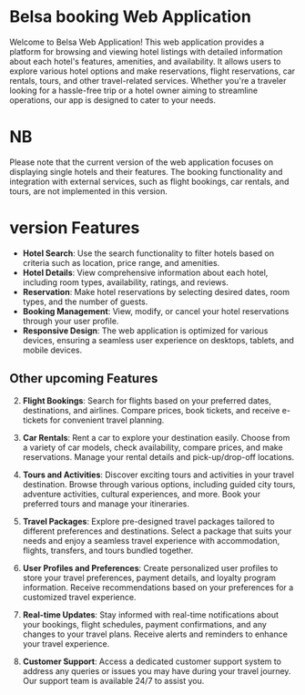# Belsa booking Web Application

Welcome to Belsa Web Application! This web application provides a platform for browsing and viewing hotel listings with detailed information about each hotel's features, amenities, and availability. It allows users to explore various hotel options and make reservations, flight reservations, car rentals, tours, and other travel-related services. Whether you're a traveler looking for a hassle-free trip or a hotel owner aiming to streamline operations, our app is designed to cater to your needs.

# NB

Please note that the current version of the web application focuses on displaying single hotels and their features. The booking functionality and integration with external services, such as flight bookings, car rentals, and tours, are not implemented in this version.

# version Features

- **Hotel Search**: Use the search functionality to filter hotels based on criteria such as location, price range, and amenities.
- **Hotel Details**: View comprehensive information about each hotel, including room types, availability, ratings, and reviews.
- **Reservation**: Make hotel reservations by selecting desired dates, room types, and the number of guests.
- **Booking Management**: View, modify, or cancel your hotel reservations through your user profile.
- **Responsive Design**: The web application is optimized for various devices, ensuring a seamless user experience on desktops, tablets, and mobile devices.

## Other upcoming Features

2. **Flight Bookings**: Search for flights based on your preferred dates, destinations, and airlines. Compare prices, book tickets, and receive e-tickets for convenient travel planning.

3. **Car Rentals**: Rent a car to explore your destination easily. Choose from a variety of car models, check availability, compare prices, and make reservations. Manage your rental details and pick-up/drop-off locations.

4. **Tours and Activities**: Discover exciting tours and activities in your travel destination. Browse through various options, including guided city tours, adventure activities, cultural experiences, and more. Book your preferred tours and manage your itineraries.

5. **Travel Packages**: Explore pre-designed travel packages tailored to different preferences and destinations. Select a package that suits your needs and enjoy a seamless travel experience with accommodation, flights, transfers, and tours bundled together.

6. **User Profiles and Preferences**: Create personalized user profiles to store your travel preferences, payment details, and loyalty program information. Receive recommendations based on your preferences for a customized travel experience.

7. **Real-time Updates**: Stay informed with real-time notifications about your bookings, flight schedules, payment confirmations, and any changes to your travel plans. Receive alerts and reminders to enhance your travel experience.

8. **Customer Support**: Access a dedicated customer support system to address any queries or issues you may have during your travel journey. Our support team is available 24/7 to assist you.
